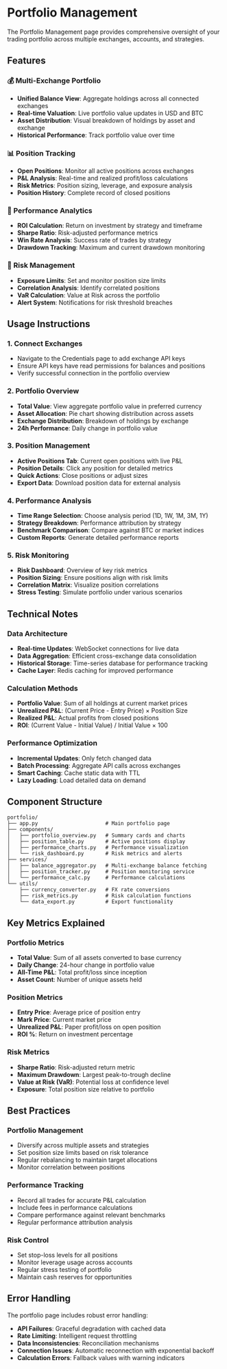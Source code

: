 # Portfolio Management

The Portfolio Management page provides comprehensive oversight of your trading portfolio across multiple exchanges, accounts, and strategies.

## Features

### 💰 Multi-Exchange Portfolio
- **Unified Balance View**: Aggregate holdings across all connected exchanges
- **Real-time Valuation**: Live portfolio value updates in USD and BTC
- **Asset Distribution**: Visual breakdown of holdings by asset and exchange
- **Historical Performance**: Track portfolio value over time

### 📊 Position Tracking
- **Open Positions**: Monitor all active positions across exchanges
- **P&L Analysis**: Real-time and realized profit/loss calculations
- **Risk Metrics**: Position sizing, leverage, and exposure analysis
- **Position History**: Complete record of closed positions

### 🔄 Performance Analytics
- **ROI Calculation**: Return on investment by strategy and timeframe
- **Sharpe Ratio**: Risk-adjusted performance metrics
- **Win Rate Analysis**: Success rate of trades by strategy
- **Drawdown Tracking**: Maximum and current drawdown monitoring

### 🎯 Risk Management
- **Exposure Limits**: Set and monitor position size limits
- **Correlation Analysis**: Identify correlated positions
- **VaR Calculation**: Value at Risk across the portfolio
- **Alert System**: Notifications for risk threshold breaches

## Usage Instructions

### 1. Connect Exchanges
- Navigate to the Credentials page to add exchange API keys
- Ensure API keys have read permissions for balances and positions
- Verify successful connection in the portfolio overview

### 2. Portfolio Overview
- **Total Value**: View aggregate portfolio value in preferred currency
- **Asset Allocation**: Pie chart showing distribution across assets
- **Exchange Distribution**: Breakdown of holdings by exchange
- **24h Performance**: Daily change in portfolio value

### 3. Position Management
- **Active Positions Tab**: Current open positions with live P&L
- **Position Details**: Click any position for detailed metrics
- **Quick Actions**: Close positions or adjust sizes
- **Export Data**: Download position data for external analysis

### 4. Performance Analysis
- **Time Range Selection**: Choose analysis period (1D, 1W, 1M, 3M, 1Y)
- **Strategy Breakdown**: Performance attribution by strategy
- **Benchmark Comparison**: Compare against BTC or market indices
- **Custom Reports**: Generate detailed performance reports

### 5. Risk Monitoring
- **Risk Dashboard**: Overview of key risk metrics
- **Position Sizing**: Ensure positions align with risk limits
- **Correlation Matrix**: Visualize position correlations
- **Stress Testing**: Simulate portfolio under various scenarios

## Technical Notes

### Data Architecture
- **Real-time Updates**: WebSocket connections for live data
- **Data Aggregation**: Efficient cross-exchange data consolidation
- **Historical Storage**: Time-series database for performance tracking
- **Cache Layer**: Redis caching for improved performance

### Calculation Methods
- **Portfolio Value**: Sum of all holdings at current market prices
- **Unrealized P&L**: (Current Price - Entry Price) × Position Size
- **Realized P&L**: Actual profits from closed positions
- **ROI**: (Current Value - Initial Value) / Initial Value × 100

### Performance Optimization
- **Incremental Updates**: Only fetch changed data
- **Batch Processing**: Aggregate API calls across exchanges
- **Smart Caching**: Cache static data with TTL
- **Lazy Loading**: Load detailed data on demand

## Component Structure

```
portfolio/
├── app.py                      # Main portfolio page
├── components/
│   ├── portfolio_overview.py   # Summary cards and charts
│   ├── position_table.py       # Active positions display
│   ├── performance_charts.py   # Performance visualization
│   └── risk_dashboard.py       # Risk metrics and alerts
├── services/
│   ├── balance_aggregator.py   # Multi-exchange balance fetching
│   ├── position_tracker.py     # Position monitoring service
│   └── performance_calc.py     # Performance calculations
└── utils/
    ├── currency_converter.py   # FX rate conversions
    ├── risk_metrics.py         # Risk calculation functions
    └── data_export.py          # Export functionality
```

## Key Metrics Explained

### Portfolio Metrics
- **Total Value**: Sum of all assets converted to base currency
- **Daily Change**: 24-hour change in portfolio value
- **All-Time P&L**: Total profit/loss since inception
- **Asset Count**: Number of unique assets held

### Position Metrics
- **Entry Price**: Average price of position entry
- **Mark Price**: Current market price
- **Unrealized P&L**: Paper profit/loss on open position
- **ROI %**: Return on investment percentage

### Risk Metrics
- **Sharpe Ratio**: Risk-adjusted return metric
- **Maximum Drawdown**: Largest peak-to-trough decline
- **Value at Risk (VaR)**: Potential loss at confidence level
- **Exposure**: Total position size relative to portfolio

## Best Practices

### Portfolio Management
- Diversify across multiple assets and strategies
- Set position size limits based on risk tolerance
- Regular rebalancing to maintain target allocations
- Monitor correlation between positions

### Performance Tracking
- Record all trades for accurate P&L calculation
- Include fees in performance calculations
- Compare performance against relevant benchmarks
- Regular performance attribution analysis

### Risk Control
- Set stop-loss levels for all positions
- Monitor leverage usage across accounts
- Regular stress testing of portfolio
- Maintain cash reserves for opportunities

## Error Handling

The portfolio page includes robust error handling:
- **API Failures**: Graceful degradation with cached data
- **Rate Limiting**: Intelligent request throttling
- **Data Inconsistencies**: Reconciliation mechanisms
- **Connection Issues**: Automatic reconnection with exponential backoff
- **Calculation Errors**: Fallback values with warning indicators